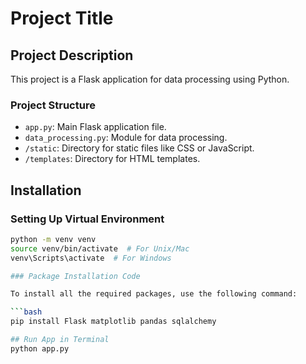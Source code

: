 # Project Title

## Project Description
This project is a Flask application for data processing using Python.

### Project Structure
- `app.py`: Main Flask application file.
- `data_processing.py`: Module for data processing.
- `/static`: Directory for static files like CSS or JavaScript.
- `/templates`: Directory for HTML templates.

## Installation

### Setting Up Virtual Environment
```bash
python -m venv venv
source venv/bin/activate  # For Unix/Mac
venv\Scripts\activate  # For Windows

### Package Installation Code

To install all the required packages, use the following command:

```bash
pip install Flask matplotlib pandas sqlalchemy

## Run App in Terminal
python app.py
